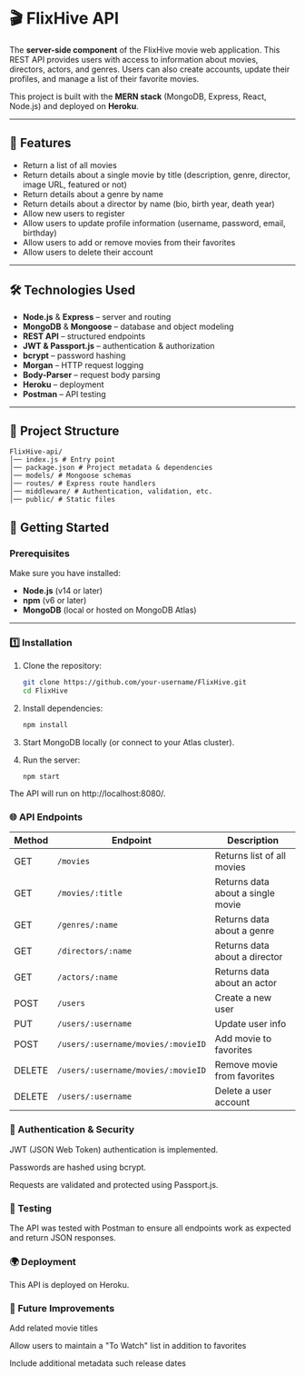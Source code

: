# 🎬 FlixHive API

The **server-side component** of the FlixHive movie web application. This REST API provides users with access to information about movies, directors, actors, and genres. Users can also create accounts, update their profiles, and manage a list of their favorite movies.  

This project is built with the **MERN stack** (MongoDB, Express, React, Node.js) and deployed on **Heroku**.

---

## 📌 Features

- Return a list of all movies  
- Return details about a single movie by title (description, genre, director, image URL, featured or not)  
- Return details about a genre by name  
- Return details about a director by name (bio, birth year, death year)  
- Allow new users to register  
- Allow users to update profile information (username, password, email, birthday)  
- Allow users to add or remove movies from their favorites  
- Allow users to delete their account  

---

## 🛠️ Technologies Used

- **Node.js** & **Express** – server and routing  
- **MongoDB** & **Mongoose** – database and object modeling  
- **REST API** – structured endpoints  
- **JWT & Passport.js** – authentication & authorization  
- **bcrypt** – password hashing  
- **Morgan** – HTTP request logging  
- **Body-Parser** – request body parsing  
- **Heroku** – deployment  
- **Postman** – API testing  

---

## 📂 Project Structure
```
FlixHive-api/
│── index.js # Entry point
│── package.json # Project metadata & dependencies
│── models/ # Mongoose schemas
│── routes/ # Express route handlers
│── middleware/ # Authentication, validation, etc.
│── public/ # Static files 
```

## 🚀 Getting Started

### Prerequisites

Make sure you have installed:  
- **Node.js** (v14 or later)  
- **npm** (v6 or later)  
- **MongoDB** (local or hosted on MongoDB Atlas)  

---

### 1️⃣ Installation

1. Clone the repository:
   ```bash
   git clone https://github.com/your-username/FlixHive.git
   cd FlixHive

2. Install dependencies:
    ```bash 
    npm install
    ```

3. Start MongoDB locally (or connect to your Atlas cluster).

4. Run the server:
    ```
    npm start
    ```

The API will run on http://localhost:8080/.

### 🌐 API Endpoints

| Method | Endpoint                           | Description                       |
| ------ | ---------------------------------- | --------------------------------- |
| GET    | `/movies`                          | Returns list of all movies        |
| GET    | `/movies/:title`                   | Returns data about a single movie |
| GET    | `/genres/:name`                    | Returns data about a genre        |
| GET    | `/directors/:name`                 | Returns data about a director     |
| GET    | `/actors/:name`                    | Returns data about an actor       |
| POST   | `/users`                           | Create a new user                 |
| PUT    | `/users/:username`                 | Update user info                  |
| POST   | `/users/:username/movies/:movieID` | Add movie to favorites            |
| DELETE | `/users/:username/movies/:movieID` | Remove movie from favorites       |
| DELETE | `/users/:username`                 | Delete a user account             |

### 🔐 Authentication & Security

JWT (JSON Web Token) authentication is implemented.

Passwords are hashed using bcrypt.

Requests are validated and protected using Passport.js.

### 🧪 Testing

The API was tested with Postman to ensure all endpoints work as expected and return JSON responses.

### 🌍 Deployment

This API is deployed on Heroku.

 <!--Live API: Heroku App Link --> 
 <!-- replace with your actual link -->

 <!--Documentation: Available via Postman collection -->

### 📖 Future Improvements

Add related movie titles

Allow users to maintain a "To Watch" list in addition to favorites

Include additional metadata such release dates

